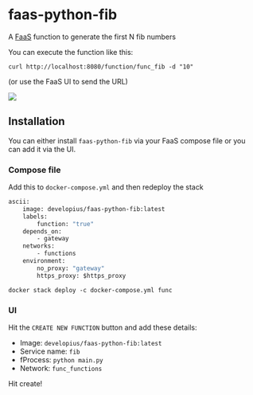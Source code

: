 # faas-python-fib
A [FaaS](http://get-faas.com) function to generate the first N fib numbers

You can execute the function like this:

`curl http://localhost:8080/function/func_fib -d "10"`

(or use the FaaS UI to send the URL)

![](https://pbs.twimg.com/media/C9oep7KUMAAb_eZ.jpg:large)

## Installation

You can either install `faas-python-fib` via your FaaS compose file or you can add it via the UI.

### Compose file

Add this to `docker-compose.yml` and then redeploy the stack

```Dockerfile
ascii:
    image: developius/faas-python-fib:latest
    labels:
        function: "true"
    depends_on:
        - gateway
    networks:
        - functions
    environment:
        no_proxy: "gateway"
        https_proxy: $https_proxy
```

`docker stack deploy -c docker-compose.yml func`

### UI

Hit the `CREATE NEW FUNCTION` button and add these details:

- Image: `developius/faas-python-fib:latest`
- Service name: `fib`
- fProcess: `python main.py`
- Network: `func_functions`

Hit create!
